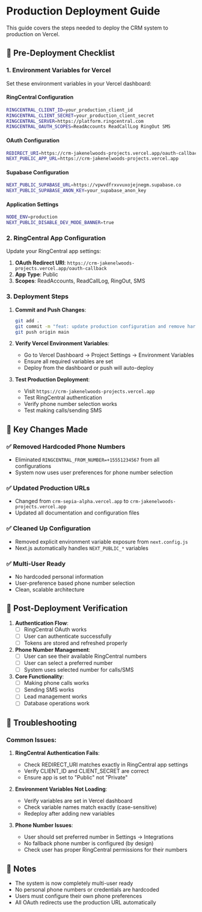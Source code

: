 # Production Deployment Guide

This guide covers the steps needed to deploy the CRM system to production on Vercel.

## 🚀 Pre-Deployment Checklist

### 1. Environment Variables for Vercel

Set these environment variables in your Vercel dashboard:

#### **RingCentral Configuration**
```bash
RINGCENTRAL_CLIENT_ID=your_production_client_id
RINGCENTRAL_CLIENT_SECRET=your_production_client_secret
RINGCENTRAL_SERVER=https://platform.ringcentral.com
RINGCENTRAL_OAUTH_SCOPES=ReadAccounts ReadCallLog RingOut SMS
```

#### **OAuth Configuration**
```bash
REDIRECT_URI=https://crm-jakenelwoods-projects.vercel.app/oauth-callback
NEXT_PUBLIC_APP_URL=https://crm-jakenelwoods-projects.vercel.app
```

#### **Supabase Configuration**
```bash
NEXT_PUBLIC_SUPABASE_URL=https://vpwvdfrxvvuxojejnegm.supabase.co
NEXT_PUBLIC_SUPABASE_ANON_KEY=your_supabase_anon_key
```

#### **Application Settings**
```bash
NODE_ENV=production
NEXT_PUBLIC_DISABLE_DEV_MODE_BANNER=true
```

### 2. RingCentral App Configuration

Update your RingCentral app settings:

1. **OAuth Redirect URI**: `https://crm-jakenelwoods-projects.vercel.app/oauth-callback`
2. **App Type**: Public
3. **Scopes**: ReadAccounts, ReadCallLog, RingOut, SMS

### 3. Deployment Steps

1. **Commit and Push Changes**:
   ```bash
   git add .
   git commit -m "feat: update production configuration and remove hardcoded phone numbers"
   git push origin main
   ```

2. **Verify Vercel Environment Variables**:
   - Go to Vercel Dashboard → Project Settings → Environment Variables
   - Ensure all required variables are set
   - Deploy from the dashboard or push will auto-deploy

3. **Test Production Deployment**:
   - Visit `https://crm-jakenelwoods-projects.vercel.app`
   - Test RingCentral authentication
   - Verify phone number selection works
   - Test making calls/sending SMS

## 🔧 Key Changes Made

### ✅ **Removed Hardcoded Phone Numbers**
- Eliminated `RINGCENTRAL_FROM_NUMBER=+15551234567` from all configurations
- System now uses user preferences for phone number selection

### ✅ **Updated Production URLs**
- Changed from `crm-sepia-alpha.vercel.app` to `crm-jakenelwoods-projects.vercel.app`
- Updated all documentation and configuration files

### ✅ **Cleaned Up Configuration**
- Removed explicit environment variable exposure from `next.config.js`
- Next.js automatically handles `NEXT_PUBLIC_*` variables

### ✅ **Multi-User Ready**
- No hardcoded personal information
- User-preference based phone number selection
- Clean, scalable architecture

## 🎯 Post-Deployment Verification

1. **Authentication Flow**:
   - [ ] RingCentral OAuth works
   - [ ] User can authenticate successfully
   - [ ] Tokens are stored and refreshed properly

2. **Phone Number Management**:
   - [ ] User can see their available RingCentral numbers
   - [ ] User can select a preferred number
   - [ ] System uses selected number for calls/SMS

3. **Core Functionality**:
   - [ ] Making phone calls works
   - [ ] Sending SMS works
   - [ ] Lead management works
   - [ ] Database operations work

## 🚨 Troubleshooting

### Common Issues:

1. **RingCentral Authentication Fails**:
   - Check REDIRECT_URI matches exactly in RingCentral app settings
   - Verify CLIENT_ID and CLIENT_SECRET are correct
   - Ensure app is set to "Public" not "Private"

2. **Environment Variables Not Loading**:
   - Verify variables are set in Vercel dashboard
   - Check variable names match exactly (case-sensitive)
   - Redeploy after adding new variables

3. **Phone Number Issues**:
   - User should set preferred number in Settings → Integrations
   - No fallback phone number is configured (by design)
   - Check user has proper RingCentral permissions for their numbers

## 📝 Notes

- The system is now completely multi-user ready
- No personal phone numbers or credentials are hardcoded
- Users must configure their own phone preferences
- All OAuth redirects use the production URL automatically
